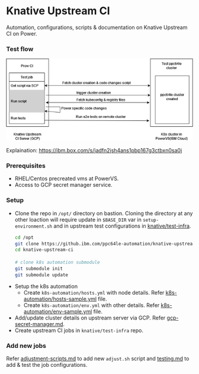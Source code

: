 # Knative Upstream CI
Automation, configurations, scripts &amp; documentation on Knative Upstream CI on Power.

### Test flow 

![Test Flow](./docs/data/test-flow-arch.png)

Explaination: https://ibm.box.com/s/jadfn2jsh4ans1pbp167g3ctbxn0sa0j

### Prerequisites

- RHEL/Centos precreated vms at PowerVS.
- Access to GCP secret manager service.

### Setup

- Clone the repo in `/opt/` directory on bastion. 
    Cloning the directory at any other loaction will require update in `$BASE_DIR` var in `setup-environment.sh` and in upstream test configurations in [knative/test-infra](https://github.com/knative/test-infra).
    ```bash
    cd /opt
    git clone https://github.ibm.com/ppc64le-automation/knative-upstream-ci
    cd knative-upstream-ci
    
    # clone k8s automation submodule
    git submodule init
    git submodule update
    ```
- Setup the k8s automation
    - Create `k8s-automation/hosts.yml` with node details. 
        Refer [k8s-automation/hosts-sample.yml](./k8s-automation/hosts-sample.yml) file.
    - Create `k8s-automation/env.yml` with other details. 
        Refer [k8s-automation/env-sample.yml](./k8s-automation/env-sample.yml) file.
- Add/update cluster details on upstream server via GCP.
    Refer [gcp-secret-manager.md](./docs/gcp-secret-manager.md).
- Create upstream CI jobs in `knative/test-infra` repo.

### Add new jobs

Refer [adjustment-scripts.md](./docs/adjustment-scripts.md) to add new `adjust.sh` script and [testing.md](./docs/testing.md) to add & test the job configurations.